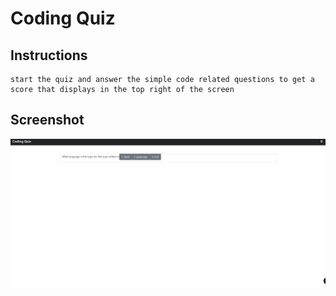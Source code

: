 # Coding Quiz

## Instructions
    start the quiz and answer the simple code related questions to get a score that displays in the top right of the screen

## Screenshot

![screenshot](./Assets/screenshot.png)
